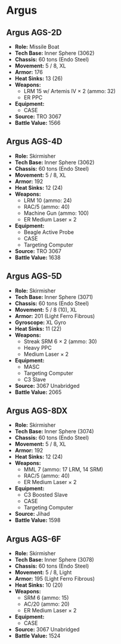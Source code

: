 # Argus
## Argus AGS-2D
- **Role:** Missile Boat
- **Tech Base:** Inner Sphere (3062)
- **Chassis:** 60 tons (Endo Steel)
- **Movement:** 5 / 8, XL
- **Armor:** 176
- **Heat Sinks:** 13 (26)
- **Weapons:**
  - LRM 15 w/ Artemis IV × 2 (ammo: 32)
  - ER PPC
- **Equipment:**
  - CASE
- **Source:** TRO 3067
- **Battle Value:** 1566

## Argus AGS-4D
- **Role:** Skirmisher
- **Tech Base:** Inner Sphere (3062)
- **Chassis:** 60 tons (Endo Steel)
- **Movement:** 5 / 8, XL
- **Armor:** 192
- **Heat Sinks:** 12 (24)
- **Weapons:**
  - LRM 10 (ammo: 24)
  - RAC/5 (ammo: 40)
  - Machine Gun (ammo: 100)
  - ER Medium Laser × 2
- **Equipment:**
  - Beagle Active Probe
  - CASE
  - Targeting Computer
- **Source:** TRO 3067
- **Battle Value:** 1638

## Argus AGS-5D
- **Role:** Skirmisher
- **Tech Base:** Inner Sphere (3071)
- **Chassis:** 60 tons (Endo Steel)
- **Movement:** 5 / 8 (10), XL
- **Armor:** 201 (Light Ferro Fibrous)
- **Gyroscope:** XL Gyro
- **Heat Sinks:** 11 (22)
- **Weapons:**
  - Streak SRM 6 × 2 (ammo: 30)
  - Heavy PPC
  - Medium Laser × 2
- **Equipment:**
  - MASC
  - Targeting Computer
  - C3 Slave
- **Source:** 3067 Unabridged
- **Battle Value:** 2065

## Argus AGS-8DX
- **Role:** Skirmisher
- **Tech Base:** Inner Sphere (3074)
- **Chassis:** 60 tons (Endo Steel)
- **Movement:** 5 / 8, XL
- **Armor:** 192
- **Heat Sinks:** 12 (24)
- **Weapons:**
  - MML 7 (ammo: 17 LRM, 14 SRM)
  - RAC/5 (ammo: 40)
  - ER Medium Laser × 2
- **Equipment:**
  - C3 Boosted Slave
  - CASE
  - Targeting Computer
- **Source:** Jihad
- **Battle Value:** 1598

## Argus AGS-6F
- **Role:** Skirmisher
- **Tech Base:** Inner Sphere (3078)
- **Chassis:** 60 tons (Endo Steel)
- **Movement:** 5 / 8, Light
- **Armor:** 195 (Light Ferro Fibrous)
- **Heat Sinks:** 10 (20)
- **Weapons:**
  - SRM 6 (ammo: 15)
  - AC/20 (ammo: 20)
  - ER Medium Laser × 2
- **Equipment:**
  - CASE
- **Source:** 3067 Unabridged
- **Battle Value:** 1524

